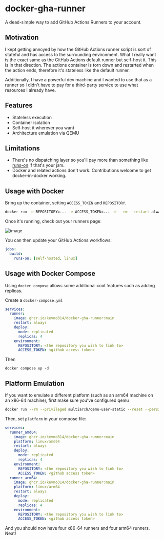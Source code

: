 # docker-gha-runner

A dead-simple way to add GitHub Actions Runners to your account.

## Motivation

I kept getting annoyed by how the GitHub Actions runner script is sort of stateful and has access to the surrounding environment.
What I really want is the exact same as the GitHub Actions default runner but self-host it. This is in that direction. The actions
container is torn down and restarted when the action ends, therefore it's stateless like the default runner.

Additionally, I have a powerful dev machine and I wanted to use that as a runner so I didn't have to pay for a third-party service
to use what resources I already have.

## Features

* Stateless execution
* Container isolation
* Self-host it wherever you want
* Architecture emulation via QEMU

## Limitations

* There's no dispatching layer so you'll pay more than something like [runs-on](https://runs-on.com/) if that's your jam.
* Docker and related actions don't work. Contributions welcome to get docker-in-docker working.

## Usage with Docker

Bring up the container, setting `ACCESS_TOKEN` and `REPOSITORY`.

```sh
docker run -e REPOSITORY=... -e ACCESS_TOKEN=... -d --rm --restart always ghcr.io/kevmo314/docker-gha-runner:main
```

Once it's running, check out your runners page:

![image](https://github.com/user-attachments/assets/1f2ee5a3-03e3-4bcb-9905-09a5cb2b1024)

You can then update your GitHub Actions workflows:

```yaml
jobs:
  build:
    runs-on: [self-hosted, linux]
```

## Usage with Docker Compose

Using `docker compose` allows some additional cool features such as adding replicas.

Create a `docker-compose.yml`

```yaml
services:
  runner:
    image: ghcr.io/kevmo314/docker-gha-runner:main
    restart: always
    deploy:
      mode: replicated
      replicas: 4
    environment:
      REPOSITORY: <the repository you wish to link to>
      ACCESS_TOKEN: <github access token>
```

Then

```
docker compose up -d
```

## Platform Emulation

If you want to emulate a different platform (such as an arm64 machine on an x86-64 machine), first make sure
you've configured qemu

```sh
docker run --rm --privileged multiarch/qemu-user-static --reset --persistent yes --credential yes
```

Then, set `platform` in your compose file:

```yaml
services:
  runner_amd64:
    image: ghcr.io/kevmo314/docker-gha-runner:main
    platform: linux/amd64
    restart: always
    deploy:
      mode: replicated
      replicas: 4
    environment:
      REPOSITORY: <the repository you wish to link to>
      ACCESS_TOKEN: <github access token>
  runner_arm64:
    image: ghcr.io/kevmo314/docker-gha-runner:main
    platform: linux/arm64
    restart: always
    deploy:
      mode: replicated
      replicas: 4
    environment:
      REPOSITORY: <the repository you wish to link to>
      ACCESS_TOKEN: <github access token>
```

And you should now have four x86-64 runners and four arm64 runners. Neat!

